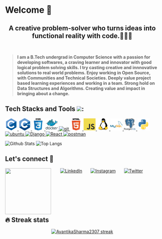 # Welcome 👋
<h2 align="center"> A creative problem-solver who turns ideas into functional reality with code.👩🏾‍💻 </h2> &nbsp;

> **I am a B.Tech undergrad in Computer Science with a passion for developing softwares, a craving learner and innovator with good logical problem solving skills. I try casting creative and innnovative solutions to real world problems. Enjoy working in Open Source, with Communities and Technical Societies. Deeply value project based learning experiences and working in a team. Strong hold on Data Structures and Algorithms. Creating value and impact in bringing about a change.**
## Tech Stacks and Tools <img src = "https://media2.giphy.com/media/QssGEmpkyEOhBCb7e1/giphy.gif?cid=ecf05e47a0n3gi1bfqntqmob8g9aid1oyj2wr3ds3mg700bl&rid=giphy.gif" width = 32>:
<a href="https://www.cprogramming.com/" target="_blank"> <img src="https://raw.githubusercontent.com/devicons/devicon/master/icons/c/c-original.svg" alt="c" width="40" height="40"/> </a> <a href="https://www.w3schools.com/cpp/" target="_blank"> <img src="https://raw.githubusercontent.com/devicons/devicon/master/icons/cplusplus/cplusplus-original.svg" alt="cplusplus" width="40" height="40"/> </a> <a href="https://www.w3schools.com/css/" target="_blank"> <img src="https://raw.githubusercontent.com/devicons/devicon/master/icons/css3/css3-original-wordmark.svg" alt="css3" width="40" height="40"/> </a> <a href="https://www.docker.com/" target="_blank"> <img src="https://raw.githubusercontent.com/devicons/devicon/master/icons/docker/docker-original-wordmark.svg" alt="docker" width="40" height="40"/> </a>  <a href="https://git-scm.com/" target="_blank"> <img src="https://www.vectorlogo.zone/logos/git-scm/git-scm-icon.svg" alt="git" width="40" height="40"/> </a> <a href="https://www.w3.org/html/" target="_blank"> <img src="https://raw.githubusercontent.com/devicons/devicon/master/icons/html5/html5-original-wordmark.svg" alt="html5" width="40" height="40"/> </a> <a href="https://developer.mozilla.org/en-US/docs/Web/JavaScript" target="_blank"> <img src="https://raw.githubusercontent.com/devicons/devicon/master/icons/javascript/javascript-original.svg" alt="javascript" width="40" height="40"/> </a> <a href="https://www.linux.org/" target="_blank"> <img src="https://raw.githubusercontent.com/devicons/devicon/master/icons/linux/linux-original.svg" alt="linux" width="40" height="40"/> </a> <a href="https://www.mysql.com/" target="_blank"> <img src="https://raw.githubusercontent.com/devicons/devicon/master/icons/mysql/mysql-original-wordmark.svg" alt="mysql" width="40" height="40"/> </a>  <a href="https://www.postgresql.org" target="_blank"> <img src="https://raw.githubusercontent.com/devicons/devicon/master/icons/postgresql/postgresql-original-wordmark.svg" alt="postgresql" width="40" height="40"/> </a> <a href="https://python.org" target="_blank"> <img src="https://raw.githubusercontent.com/devicons/devicon/master/icons/python/python-original.svg" alt="python" width="40" height="40"/> </a>
<a href="https://ubuntu.com" target="_blank"> <img src="https://assets.ubuntu.com/v1/57a889f6-ubuntu-logo112.png" alt="ubuntu" width="40" height="40"/> </a>
<a href="https://www.djangoproject.com/" target="_blank">
  <img src="https://static.djangoproject.com/img/logos/django-logo-negative.svg" alt="Django" width="100" height="40"/>
</a> 
<a href="https://react.dev/" target="_blank">
  <img src="https://upload.wikimedia.org/wikipedia/commons/a/a7/React-icon.svg" alt="React" width="40" height="40"/>
</a>
<a href="https://postman.com" target="_blank"> <img src="https://res.cloudinary.com/postman/image/upload/t_team_logo/v1629869194/team/2893aede23f01bfcbd2319326bc96a6ed0524eba759745ed6d73405a3a8b67a8" alt="postman" width="40" height="40"/> </a> </p>


![Github Stats](https://github-readme-stats.vercel.app/api?username=AvantikaSharma2307&bg_color=30,e96443,904e95&title_color=fff&text_color=fff) ![Top Langs](https://github-readme-stats.vercel.app/api/top-langs/?username=AvantikaSharma2307&layout=compact) 

## Let's connect 🤝
<a href="https://github.com/sponsors/M0nica"><img align="left" width="150" height="150" src="https://github.com/M0nica/M0nica/blob/main/octomonica/m0nica-octocat-rotating.gif?raw=true"></a> <p align="center">
  <a href="https://www.linkedin.com/in/avantika-sharma-a65b17250/"><img width="32px" alt="LinkedIn" title="LinkedIn" src="https://user-images.githubusercontent.com/33064931/192891277-e2528754-fdca-473a-be7a-25149ae295c8.png"></a>
  &#8287;&#8287;&#8287;&#8287;&#8287;
  <a href="https://www.instagram.com/_avantika._sharma/"><img width="32px" alt="Instagram" title="Instagram" src="https://user-images.githubusercontent.com/33064931/192891342-3c88a026-50f3-430d-b582-96a57b019e32.png"/></a>
  &#8287;&#8287;&#8287;&#8287;&#8287;
  <a href="https://x.com/Avantika230703"><img width="32px" alt="Twitter" title="Twitter" src="https://user-images.githubusercontent.com/33064931/192891530-8660cc3a-3721-4609-a99d-010d7dd5d6d7.png"/></a>
  &#8287;&#8287;&#8287;&#8287;&#8287;
</p> &nbsp;

<br> &nbsp;

&nbsp;
## 🔥 Streak stats

<!-- GitHub Readme Streak Stats - https://github.com/DenverCoder1/github-readme-streak-stats -->
<p align="center">
  <a href="https://github.com/AvantikaSharma2307/github-readme-streak-stats">
    <img title="🔥 Get streak stats for your profile at git.io/streak-stats" alt="AvantikaSharma2307 streak" src="https://streak-stats.demolab.com/?user=AvantikaSharma2307&theme=monokai-metallian&hide_border=true"/>
  </a>
</p>
